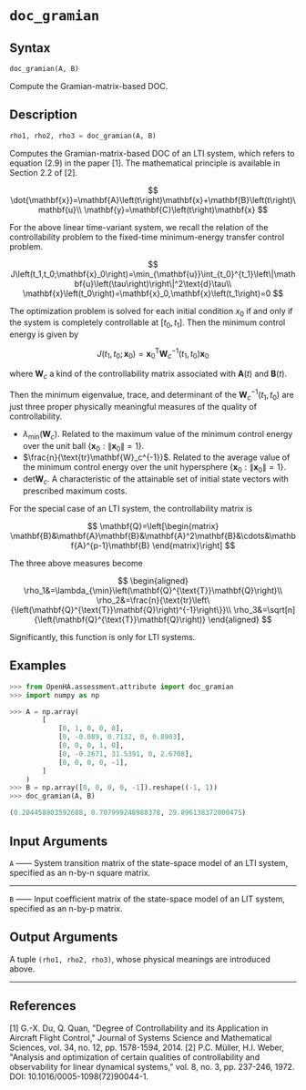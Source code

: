 # `doc_gramian`

## Syntax

```python
doc_gramian(A, B)
```

Compute the Gramian-matrix-based DOC.

## Description

```python
rho1, rho2, rho3 = doc_gramian(A, B)
```

Computes the Gramian-matrix-based DOC of an LTI system, which refers to equation (2.9) in the paper [1].
The mathematical principle is available in Section 2.2 of [2].

$$
\dot{\mathbf{x}}=\mathbf{A}\left(t\right)\mathbf{x}+\mathbf{B}\left(t\right)\mathbf{u}\\
\mathbf{y}=\mathbf{C}\left(t\right)\mathbf{x}
$$

For the above linear time-variant system, we recall the relation of the controllability problem to the fixed-time minimum-energy transfer control problem.

$$
J\left(t_1,t_0;\mathbf{x}_0\right)=\min_{\mathbf{u}}\int_{t_0}^{t_1}\left\|\mathbf{u}\left(\tau\right)\right\|^2\text{d}\tau\\
\mathbf{x}\left(t_0\right)=\mathbf{x}_0,\mathbf{x}\left(t_1\right)=0
$$

The optimization problem is solved for each initial condition $x_0$ if and only if the system is completely controllable at $\left[t_0,t_1\right]$.
Then the minimum control energy is given by

$$
J\left(t_1,t_0;\mathbf{x}_0\right)=\mathbf{x}_0^{\text{T}}\mathbf{W}_c^{-1}\left(t_1,t_0\right)\mathbf{x}_0
$$

where $\mathbf{W}_c$ a kind of the controllability matrix associated with $\mathbf{A}\left(t\right)$ and $\mathbf{B}\left(t\right)$.

Then the minimum eigenvalue, trace, and determinant of the $\mathbf{W}_c^{-1}\left(t_1,t_0\right)$ are just three proper physically meaningful measures of the quality of controllability.

- $\lambda_{\min}\left(\mathbf{W}_c\right)$. Related to the maximum value of the minimum control energy over the unit ball $\left\{\mathbf{x}_0:\left\|\mathbf{x}_0\right\|=1\right\}$.
- $\frac{n}{\text{tr}\mathbf{W}_c^{-1}}$. Related to the average value of the minimum control energy over the unit hypersphere $\left\{\mathbf{x}_0:\left\|\mathbf{x}_0\right\|=1\right\}$.
- $\text{det}\mathbf{W}_c$. A characteristic of the attainable set of initial state vectors with prescribed maximum costs.

For the special case of an LTI system, the controllability matrix is

$$
\mathbf{Q}=\left[\begin{matrix}
\mathbf{B}&\mathbf{A}\mathbf{B}&\mathbf{A}^2\mathbf{B}&\cdots&\mathbf{A}^{p-1}\mathbf{B}
\end{matrix}\right]
$$

The three above measures become

$$
\begin{aligned}
\rho_1&=\lambda_{\min}\left(\mathbf{Q}^{\text{T}}\mathbf{Q}\right)\\
\rho_2&=\frac{n}{\text{tr}\left\{\left(\mathbf{Q}^{\text{T}}\mathbf{Q}\right)^{-1}\right\}}\\
\rho_3&=\sqrt[n]{\left(\mathbf{Q}^{\text{T}}\mathbf{Q}\right)}
\end{aligned}
$$

Significantly, this function is only for LTI systems.

## Examples

```python
>>> from OpenHA.assessment.attribute import doc_gramian
>>> import numpy as np

>>> A = np.array(
        [
            [0, 1, 0, 0, 0],
            [0, -0.089, 0.7132, 0, 0.8903],
            [0, 0, 0, 1, 0],
            [0, -0.2671, 31.5391, 0, 2.6708],
            [0, 0, 0, 0, -1],
        ]
    )
>>> B = np.array([0, 0, 0, 0, -1]).reshape((-1, 1))
>>> doc_gramian(A, B)

(0.204458903592688, 0.707999248988378, 29.896138372000475)

```

## Input Arguments

`A` —— System transition matrix of the state-space model of an LTI system, specified as an n-by-n square matrix.

---

`B` —— Input coefficient matrix of the state-space model of an LIT system, specified as an n-by-p matrix.

## Output Arguments

A tuple `(rho1, rho2, rho3)`, whose physical meanings are introduced above.

---

## References

[1] G.-X. Du, Q. Quan, "Degree of Controllability and its Application in Aircraft Flight Control," Journal of Systems Science and Mathematical Sciences, vol. 34, no. 12, pp. 1578-1594, 2014.
[2] P.C. Müller, H.I. Weber, "Analysis and optimization of certain qualities of controllability and observability for linear dynamical systems," vol. 8, no. 3, pp. 237-246, 1972. DOI: 10.1016/0005-1098(72)90044-1.
